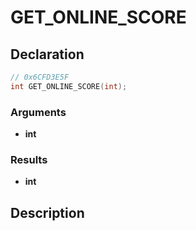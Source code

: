 # GET_ONLINE_SCORE

## Declaration
```cpp
// 0x6CFD3E5F
int GET_ONLINE_SCORE(int);
```

### Arguments
- **int**

### Results
- **int**

## Description
